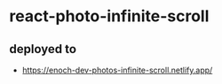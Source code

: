 # react-photo-infinite-scroll
## deployed to
- https://enoch-dev-photos-infinite-scroll.netlify.app/
